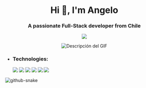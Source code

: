 <h1 align="center">Hi 👋, I'm Angelo</h1>
<h3 align="center">A passionate Full-Stack developer from Chile</h3>
<p  align="center">
<img src="https://user-images.githubusercontent.com/73097560/115834477-dbab4500-a447-11eb-908a-139a6edaec5c.gif">             
<br>

<div align="center">
  <img src="https://media.giphy.com/media/udK21RQeWtaGQ/giphy.gif" alt="Descripción del GIF">
</div>




- <h3 align="left">Technologies:</h3>
  <img src="https://img.shields.io/badge/React-2333?style=plastic&logo=react&labelColor=256E8E&color=33FFF6">
  <img src="https://img.shields.io/badge/JavaScript-2333?style=plastic&logo=javascript&logoColor=%23E1D32B&labelColor=256E8E&color=%23E1D32B">
  <img src="https://img.shields.io/badge/Css3-2333?style=plastic&logo=css3&logoColor=%231572B6&labelColor=%23FFFFFF&color=2B9CE1">
  <img src="https://img.shields.io/badge/HTML5-2333?style=plastic&logo=html5&logoColor=%23E34F26&labelColor=%23FFFFFF&color=%23E34F26">
  <img src="https://img.shields.io/badge/NodeJs-2333?style=plastic&logo=nodedotjs&logoColor=%23339933&labelColor=%23000000&color=%23339933">
  <img src="https://img.shields.io/badge/MySQL-2333?style=plastic&logo=mysql&logoColor=%234479A1&labelColor=%23FFFF&color=%234479A1">






<picture>
  <source media="(prefers-color-scheme: dark)" srcset="https://github.com/AnGeMoNs/AnGeMoNs/blob/output/github-snake-dark.svg" />
  <source media="(prefers-color-scheme: light)" srcset="https://github.com/AnGeMoNs/AnGeMoNs/blob/output/github-snake.svg" />
  <img alt="github-snake" src="https://github.com/AnGeMoNs/AnGeMoNs/blob/output/github-snake.svg" />
</picture>



<!---
AnGeMoNs/AnGeMoNs is a ✨ special ✨ repository because its `README.md` (this file) appears on your GitHub profile.
You can click the Preview link to take a look at your changes.
--->
